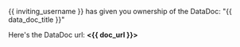 {{ inviting_username }} has given you ownership of the DataDoc: "{{ data_doc_title }}"

Here's the DataDoc url: **<{{ doc_url }}>**
